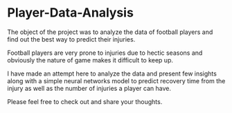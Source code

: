 # Player-Data-Analysis

The object of the project was to analyze the data of football players and find out the best way to predict their injuries.

Football players are very prone to injuries due to hectic seasons and obviously the nature of game makes it difficult to keep up.

I have made an attempt here to analyze the data and present few insights along with a simple neural networks model to predict recovery time from the injury as well as the number of injuries a player can have.

Please feel free to check out and share your thoughts.
